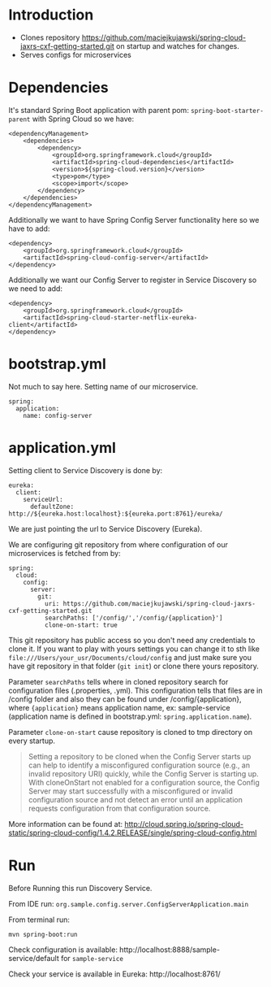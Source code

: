 # Introduction

* Clones repository https://github.com/maciejkujawski/spring-cloud-jaxrs-cxf-getting-started.git on startup and watches for changes.
* Serves configs for microservices

# Dependencies

It's standard Spring Boot application with parent pom: `spring-boot-starter-parent` with Spring Cloud so we have:

    <dependencyManagement>
    	<dependencies>
    		<dependency>
    			<groupId>org.springframework.cloud</groupId>
    			<artifactId>spring-cloud-dependencies</artifactId>
    			<version>${spring-cloud.version}</version>
    			<type>pom</type>
    			<scope>import</scope>
    		</dependency>
    	</dependencies>
    </dependencyManagement>

Additionally we want to have Spring Config Server functionality here so we have to add:

    <dependency>
    	<groupId>org.springframework.cloud</groupId>
    	<artifactId>spring-cloud-config-server</artifactId>
    </dependency>

Additionally we want our Config Server to register in Service Discovery so we need to add:

    <dependency>
    	<groupId>org.springframework.cloud</groupId>
    	<artifactId>spring-cloud-starter-netflix-eureka-client</artifactId>
    </dependency>
    
# bootstrap.yml

Not much to say here. Setting name of our microservice.

    spring:
      application:
        name: config-server

# application.yml

Setting client to Service Discovery is done by:

    eureka:
      client:
        serviceUrl:
          defaultZone: http://${eureka.host:localhost}:${eureka.port:8761}/eureka/
          
We are just pointing the url to Service Discovery (Eureka).

We are configuring git repository from where configuration of our microservices is fetched from by:

    spring:
      cloud:
        config:
          server:
            git:
              uri: https://github.com/maciejkujawski/spring-cloud-jaxrs-cxf-getting-started.git
              searchPaths: ['/config/','/config/{application}']
              clone-on-start: true
              

This git repository has public access so you don't need any credentials to clone it. If you want to play with yours settings you can change it to sth like 
`file:///Users/your_usr/Documents/cloud/config` and just make sure you have git repository in that folder (`git init`) or clone there yours repository.

Parameter `searchPaths` tells where in cloned repository search for configuration files (.properties, .yml). This configuration tells that files are in 
/config folder and also they can be found under /config/{application}, where `{application}` means application name, 
ex: sample-service (application name is defined in bootstrap.yml: `spring.application.name`).

Parameter `clone-on-start` cause repository is cloned to tmp directory on every startup.

> Setting a repository to be cloned when the Config Server starts up can help to identify a misconfigured configuration source (e.g., an invalid repository URI) quickly, while the Config Server is starting up. With cloneOnStart not enabled for a configuration source, the Config Server may start successfully with a misconfigured or invalid configuration source and not detect an error until an application requests configuration from that configuration source.

More information can be found at: http://cloud.spring.io/spring-cloud-static/spring-cloud-config/1.4.2.RELEASE/single/spring-cloud-config.html

# Run

Before Running this run Discovery Service.

From IDE run: `org.sample.config.server.ConfigServerApplication.main`

From terminal run:

`mvn spring-boot:run`

Check configuration is available: http://localhost:8888/sample-service/default for `sample-service`

Check your service is available in Eureka: http://localhost:8761/